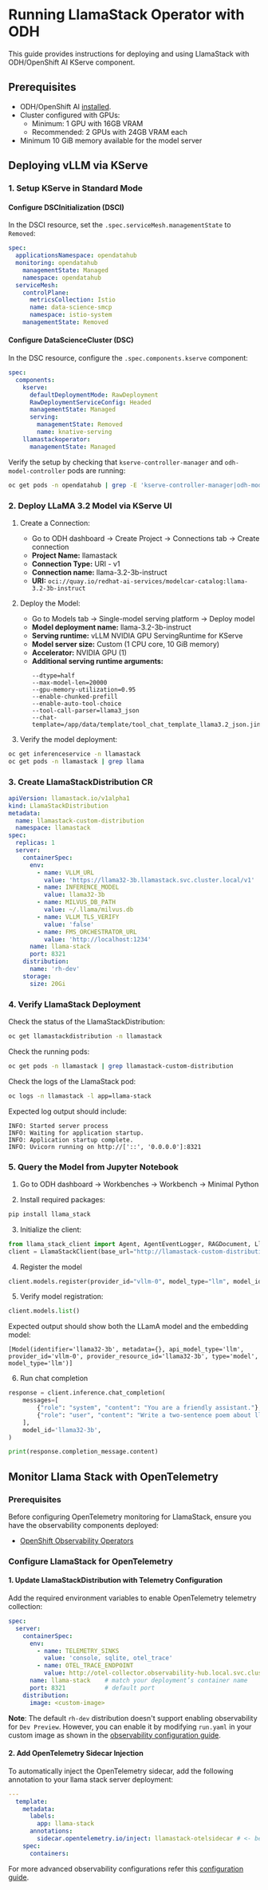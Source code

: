 # Running LlamaStack Operator with ODH

This guide provides instructions for deploying and using LlamaStack with ODH/OpenShift AI KServe component.

## Prerequisites

- ODH/OpenShift AI [installed](https://github.com/opendatahub-io/opendatahub-operator?tab=readme-ov-file#installation).
- Cluster configured with GPUs:
  - Minimum: 1 GPU with 16GB VRAM
  - Recommended: 2 GPUs with 24GB VRAM each
- Minimum 10 GiB memory available for the model server

## Deploying vLLM via KServe

### 1. Setup KServe in Standard Mode

#### Configure DSCInitialization (DSCI)
In the DSCI resource, set the `.spec.serviceMesh.managementState` to `Removed`:

```yaml
spec:
  applicationsNamespace: opendatahub
  monitoring: opendatahub
    managementState: Managed
    namespace: opendatahub
  serviceMesh:
    controlPlane:
      metricsCollection: Istio
      name: data-science-smcp
      namespace: istio-system
    managementState: Removed
```

#### Configure DataScienceCluster (DSC)
In the DSC resource, configure the `.spec.components.kserve` component:

```yaml
spec:
  components:
    kserve:
      defaultDeploymentMode: RawDeployment
      RawDeploymentServiceConfig: Headed
      managementState: Managed
      serving:
        managementState: Removed
        name: knative-serving
    llamastackoperator:
      managementState: Managed
```

Verify the setup by checking that `kserve-controller-manager` and `odh-model-controller` pods are running:

```bash
oc get pods -n opendatahub | grep -E 'kserve-controller-manager|odh-model-controller'
```

### 2. Deploy LLaMA 3.2 Model via KServe UI

1. Create a Connection:
   - Go to ODH dashboard -> Create Project -> Connections tab -> Create connection
   - **Project Name:** llamastack
   - **Connection Type:** URI - v1
   - **Connection name:** llama-3.2-3b-instruct
   - **URI:** `oci://quay.io/redhat-ai-services/modelcar-catalog:llama-3.2-3b-instruct`

2. Deploy the Model:
   - Go to Models tab -> Single-model serving platform -> Deploy model
   - **Model deployment name:** llama-3.2-3b-instruct
   - **Serving runtime:** vLLM NVIDIA GPU ServingRuntime for KServe
   - **Model server size:** Custom (1 CPU core, 10 GiB memory)
   - **Accelerator:** NVIDIA GPU (1)
   - **Additional serving runtime arguments:**
     ```
     --dtype=half
     --max-model-len=20000
     --gpu-memory-utilization=0.95
     --enable-chunked-prefill
     --enable-auto-tool-choice
     --tool-call-parser=llama3_json
     --chat-template=/app/data/template/tool_chat_template_llama3.2_json.jinja
     ```

3. Verify the model deployment:
```bash
oc get inferenceservice -n llamastack
oc get pods -n llamastack | grep llama
```

### 3. Create LlamaStackDistribution CR

```yaml
apiVersion: llamastack.io/v1alpha1
kind: LlamaStackDistribution
metadata:
  name: llamastack-custom-distribution
  namespace: llamastack
spec:
  replicas: 1
  server:
    containerSpec:
      env:
        - name: VLLM_URL
          value: 'https://llama32-3b.llamastack.svc.cluster.local/v1'
        - name: INFERENCE_MODEL
          value: llama32-3b
        - name: MILVUS_DB_PATH
          value: ~/.llama/milvus.db
        - name: VLLM_TLS_VERIFY
          value: 'false'
        - name: FMS_ORCHESTRATOR_URL
          value: 'http://localhost:1234'
      name: llama-stack
      port: 8321
    distribution:
      name: 'rh-dev'
    storage:
      size: 20Gi
```

### 4. Verify LlamaStack Deployment

Check the status of the LlamaStackDistribution:
```bash
oc get llamastackdistribution -n llamastack
```

Check the running pods:
```bash
oc get pods -n llamastack | grep llamastack-custom-distribution
```

Check the logs of the LlamaStack pod:
```bash
oc logs -n llamastack -l app=llama-stack
```

Expected log output should include:
```
INFO: Started server process
INFO: Waiting for application startup.
INFO: Application startup complete.
INFO: Uvicorn running on http://['::', '0.0.0.0']:8321
```

### 5. Query the Model from Jupyter Notebook

1. Go to ODH dashboard -> Workbenches -> Workbench -> Minimal Python

2. Install required packages:
```bash
pip install llama_stack
```

3. Initialize the client:
```python
from llama_stack_client import Agent, AgentEventLogger, RAGDocument, LlamaStackClient
client = LlamaStackClient(base_url="http://llamastack-custom-distribution-service.llamastack.svc.cluster.local:8321")
```

4. Register the model
```python
client.models.register(provider_id="vllm-0", model_type="llm", model_id="llama32-3b")
```

5. Verify model registration:
```python
client.models.list()
```

Expected output should show both the LLamA model and the embedding model:
```
[Model(identifier='llama32-3b', metadata={}, api_model_type='llm', provider_id='vllm-0', provider_resource_id='llama32-3b', type='model', model_type='llm')]
```

6. Run chat completion
```python
response = client.inference.chat_completion(
    messages=[
        {"role": "system", "content": "You are a friendly assistant."},
        {"role": "user", "content": "Write a two-sentence poem about llama."}
    ],
    model_id='llama32-3b',
)

print(response.completion_message.content)
```

## Monitor Llama Stack with OpenTelemetry

### Prerequisites

Before configuring OpenTelemetry monitoring for LlamaStack, ensure you have the observability components deployed:

- [OpenShift Observability Operators](https://github.com/opendatahub-io/llama-stack-demos/tree/main/kubernetes/observability#openshift-observability-operators)


### Configure LlamaStack for OpenTelemetry

#### 1. Update LlamaStackDistribution with Telemetry Configuration

Add the required environment variables to enable OpenTelemetry telemetry collection:

```yaml
spec:
  server:
    containerSpec:
      env:
        - name: TELEMETRY_SINKS
          value: 'console, sqlite, otel_trace'
        - name: OTEL_TRACE_ENDPOINT
          value: http://otel-collector.observability-hub.local.svc.cluster:4318/v1/traces
      name: llama-stack    # match your deployment’s container name
      port: 8321           # default port
    distribution:
      image: <custom-image>
```
**Note**: The default `rh-dev` distribution doesn't support enabling observability for `Dev Preview`. However, you can enable it by modifying `run.yaml` in your custom image as shown in the [observability configuration guide](https://github.com/opendatahub-io/llama-stack-demos/blob/main/kubernetes/observability/run-configuration.md).

#### 2. Add OpenTelemetry Sidecar Injection

To automatically inject the OpenTelemetry sidecar, add the following annotation to your llama stack server deployment:

```yaml
---
  template:
    metadata:
      labels:
        app: llama-stack
      annotations:
        sidecar.opentelemetry.io/inject: llamastack-otelsidecar # <- be sure to add this annotation to the **template.metadata**
    spec:
      containers:
```

For more advanced observability configurations refer this [configuration guide](https://github.com/opendatahub-io/llama-stack-demos/blob/main/kubernetes/observability).
